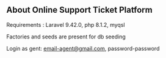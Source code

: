 
## About Online Support Ticket Platform

Requirements : Laravel 9.42.0, php 8.1.2, myqsl

Factories and seeds are present for db seeding

Login as gent: email-agent@gmail.com, password-password


